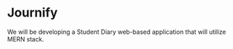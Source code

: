 # Journify
We will be developing a Student Diary web-based application that will utilize MERN stack.
